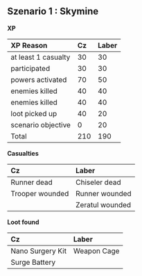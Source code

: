 <h2>Szenario 1 : Skymine</h2>  

**XP**   

|XP Reason|Cz|Laber|
|:---|:---|:---|
|at least 1 casualty|30|30|
|participated|30|30|
|powers activated|70|50|
|enemies killed|40|40|
|enemies killed|40|40|
|loot picked up|40|20|
|scenario objective|0|20|
|Total|210|190|

**Casualties**   

|Cz|Laber|
|:---|:---|
|Runner dead |Chiseler dead|
|Trooper wounded |Runner wounded|
| |Zeratul wounded|

**Loot found**   

|Cz|Laber|
|:---|:---|
|Nano Surgery Kit |Weapon Cage|
|Surge Battery ||
